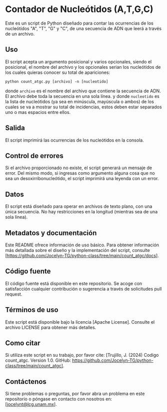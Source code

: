 # Contador de Nucleótidos (A,T,G,C)

Este es un script de Python diseñado para contar las ocurrencias de los nucleótidos "A", "T", "G" y "C", de una secuencia de ADN que leerá a través de un archivo.

## Uso

El script acepta un argumento posicional y varios opcionales, siendo el posicional, el nombre del archivo y los opcionales serian los nucleótidos de los cuales quieras conocer su total de apariciones:

```
python count_atgc.py [archivo] -n [nucleotido]
```

donde `archivo` es el nombre del archivo que contiene la secuencia de ADN. El archivo debe toda la secuencia en una sola línea.
y donde `nucleotido` es la lista de nucleótidos (ya sea en minúscula, mayúscula o ambos) de los cuales se va a mostrar su total de incidencias, estos deben estar separados uno o mas espacios entre ellos.

## Salida

El script imprimirá las ocurrencias de los nucleótidos en la consola. 

## Control de errores

Si el archivo proporcionado no existe, el script generará un mensaje de error. Del mismo modo, si ingresas como argumento alguna cosa que no sea un desoxirribonucleótido, el script imprimirá una leyenda con un error.

## Datos

El script está diseñado para operar en archivos de texto plano, con una única secuencia. No hay restricciones en la longitud (mientras sea de una sola línea).

## Metadatos y documentación

Este README ofrece información de uso básico. Para obtener información más detallada sobre el diseño y la implementación del script, consulte [https://github.com/Jocelyn-TG/python-class/tree/main/count_atgc/docs].

## Código fuente

El código fuente está disponible en este repositorio. Se acoge con satisfacción cualquier contribución o sugerencia a través de solicitudes pull request.

## Términos de uso

Este script está disponible bajo la licencia [Apache License]. Consulte el archivo LICENSE para obtener más detalles.

## Como citar

Si utiliza este script en su trabajo, por favor cite: [Trujillo, J. (2024) Codigo count_atgc. Version 1.0. GitHub: https://github.com/Jocelyn-TG/python-class/tree/main/count_atgc].

## Contáctenos

Si tiene problemas o preguntas, por favor abra un problema en este repositorio o póngase en contacto con nosotros en: [jocelynt@lcg.unam.mx].
